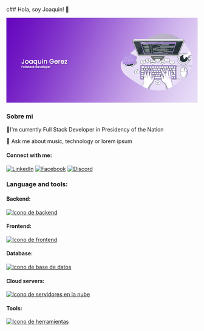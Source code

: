 c## Hola, soy Joaquin! 👋 

![Introduccion al readme.md](/gitportada.png "Joaquin Gerez FullStack Developer")

### Sobre mi

🌱I'm currently Full Stack Developer in Presidency of the Nation

👀 Ask me about music, technology or lorem ipsum 

<!--- JoaquinLGerez/JoaquinLGerez is a ✨ special ✨ repository because its `README.md` (this file) appears on your GitHub profile. You can click the Preview link to take a look at your changes. --->

#### Connect with me:

[![LinkedIn](https://example.com/linkedin-logo.png)](https://www.linkedin.com/in/yourusername)
[![Facebook](https://example.com/facebook-logo.png)](https://www.facebook.com/yourusername)
[![Discord](https://example.com/discord-logo.png)](https://discordapp.com/invite/yourusername)

### Language and tools:

#### Backend:
[![Icono de backend](url-del-icono-backend.png)](url-del-backend)

#### Frontend:
[![Icono de frontend](url-del-icono-frontend.png)](url-del-frontend)

#### Database:
[![Icono de base de datos](url-del-icono-base-de-datos.png)](url-de-la-base-de-datos)

#### Cloud servers:
[![Icono de servidores en la nube](url-del-icono-servidores-nube.png)](url-de-los-servidores-nube)

#### Tools:
[![Icono de herramientas](url-del-icono-herramientas.png)](url-de-las-herramientas)
